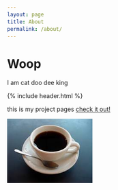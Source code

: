 ```yaml
---
layout: page
title: About
permalink: /about/
---
```


<h1>Woop</h1>

I am cat doo dee king

{% include header.html %}

this is my project pages [check it out!](/projects)

![coffee cup](/images/coffee.jpg)
